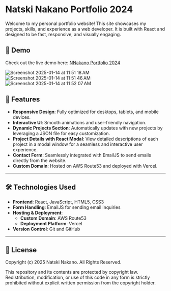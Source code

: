 # Natski Nakano Portfolio 2024

Welcome to my personal portfolio website! This site showcases my projects, skills, and experience as a web developer. It is built with React and designed to be fast, responsive, and visually engaging.

## 🌟 Demo

Check out the live demo here: [NNakano Portfolio 2024](https://www.owl135portfolio.com/)

![Screenshot 2025-01-14 at 11 51 18 AM](https://github.com/user-attachments/assets/560c29e4-a9b0-40d2-b180-7644645154f0)
![Screenshot 2025-01-14 at 11 51 46 AM](https://github.com/user-attachments/assets/e08a4295-7e2d-4a07-a102-829b58d1a50e)
![Screenshot 2025-01-14 at 11 52 07 AM](https://github.com/user-attachments/assets/b23a1efd-dad4-418c-928b-ed63d770e4e6)

## 🚀 Features

- **Responsive Design**: Fully optimized for desktops, tablets, and mobile devices.
- **Interactive UI**: Smooth animations and user-friendly navigation.
- **Dynamic Projects Section**: Automatically updates with new projects by leveraging a JSON file for easy customization.
- **Project Details with React Modal**: View detailed descriptions of each project in a modal window for a seamless and interactive user experience.
- **Contact Form**: Seamlessly integrated with EmailJS to send emails directly from the website.
- **Custom Domain**: Hosted on AWS Route53 and deployed with Vercel.

---

## 🛠️ Technologies Used

- **Frontend**: React, JavaScript, HTML5, CSS3
- **Form Handling**: EmailJS for sending email inquiries
- **Hosting & Deployment**: 
  - **Custom Domain**: AWS Route53
  - **Deployment Platform**: Vercel
- **Version Control**: Git and GitHub

---
## 📄 License

Copyright (c) 2025 Natski Nakano. All Rights Reserved.

This repository and its contents are protected by copyright law. Redistribution, modification, or use of this code in any form is strictly prohibited without explicit written permission from the copyright holder.



